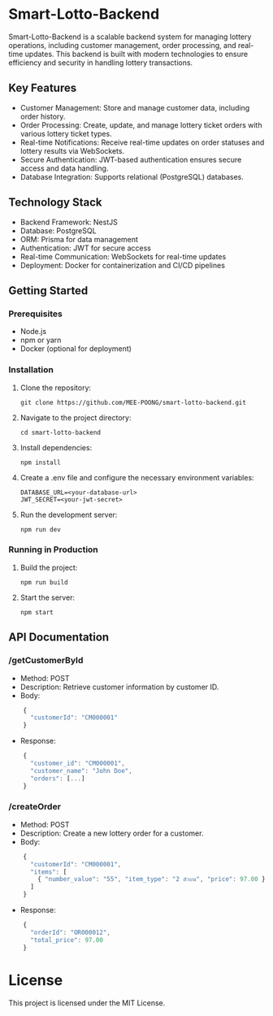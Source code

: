 # Smart-Lotto-Backend

Smart-Lotto-Backend is a scalable backend system for managing lottery operations, including customer management, order processing, and real-time updates. This backend is built with modern technologies to ensure efficiency and security in handling lottery transactions.

## Key Features

 - Customer Management: Store and manage customer data, including order history.
 - Order Processing: Create, update, and manage lottery ticket orders with various lottery ticket types.
 - Real-time Notifications: Receive real-time updates on order statuses and lottery results via WebSockets.
 - Secure Authentication: JWT-based authentication ensures secure access and data handling.
 - Database Integration: Supports relational (PostgreSQL) databases.

## Technology Stack

 - Backend Framework: NestJS
 - Database: PostgreSQL
 - ORM: Prisma for data management
 - Authentication: JWT for secure access
 - Real-time Communication: WebSockets for real-time updates
 - Deployment: Docker for containerization and CI/CD pipelines

## Getting Started

### Prerequisites

 - Node.js
 - npm or yarn
 - Docker (optional for deployment)

### Installation

 1. Clone the repository:

        git clone https://github.com/MEE-POONG/smart-lotto-backend.git

 
 2. Navigate to the project directory:

        cd smart-lotto-backend


 3. Install dependencies:

        npm install


 4. Create a .env file and configure the necessary environment variables:

        DATABASE_URL=<your-database-url>
        JWT_SECRET=<your-jwt-secret>


 5. Run the development server:

        npm run dev



### Running in Production

 1. Build the project:

        npm run build


 2. Start the server:

        npm start



## API Documentation

### /getCustomerById

 - Method: POST
 - Description: Retrieve customer information by customer ID.
 - Body:
```js
    {
      "customerId": "CM000001"
    }
```

 - Response:
```js
    {
      "customer_id": "CM000001",
      "customer_name": "John Doe",
      "orders": [...]
    }
```


### /createOrder

 - Method: POST
 - Description: Create a new lottery order for a customer.
 - Body:
```js
    {
      "customerId": "CM000001",
      "items": [
        { "number_value": "55", "item_type": "2 ตัวบน", "price": 97.00 }
      ]
    }
```

 - Response:
```js
    {
      "orderId": "OR000012",
      "total_price": 97.00
    }
```


# License

This project is licensed under the MIT License.
